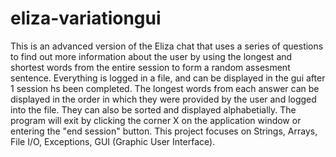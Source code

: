 # eliza-variationgui

This is an advanced version of the Eliza chat that uses a series of questions to find out more information about the user by using the longest and shortest words from the entire session to form a random assesment sentence. Everything is logged in a file, and can be displayed in the gui after 1 session hs been completed. The longest words from each answer can be displayed in the order in which they were provided by the user and logged into the file. They can also be sorted and displayed alphabetially. The program will exit by clicking the corner X on the application window or entering the "end session" button. This project focuses on Strings, Arrays, File I/O, Exceptions, GUI (Graphic User Interface). 
